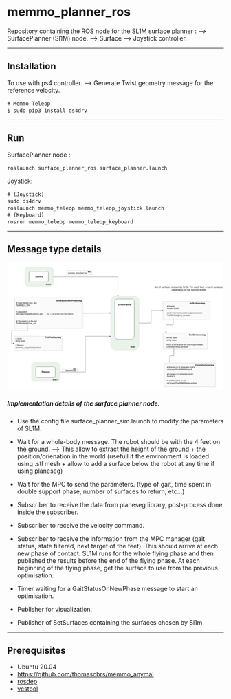 # memmo_planner_ros

Repository containing the ROS node for the SL1M surface planner :
--> SurfacePlanner (Sl1M) node.
--> Surface
--> Joystick controller.


---
## Installation

To use with ps4 controller. --> Generate Twist geometry message for the reference velocity.
```
# Memmo Teleop
$ sudo pip3 install ds4drv
```

---
## Run

SurfacePlanner node :
```
roslaunch surface_planner_ros surface_planner.launch
```

Joystick:
```
# (Joystick)
sudo ds4drv
roslaunch memmo_teleop memmo_teleop_joystick.launch
# (Keyboard)
rosrun memmo_teleop memmo_teleop_keyboard
```

---
## Message type details

![](./doc/message_type_details.png)


##### Implementation details of the surface planner node:

- Use the config file surface_planner_sim.launch to modify the parameters of SL1M.

- Wait for a whole-body message. The robot should be with the 4 feet on the ground. --> This allow to extract the height of the ground + the position/orienation in the world (usefull if the environment is loaded using .stl mesh + allow to add a surface below the robot at any time if using planeseg)

- Wait for the MPC to send the parameters. (type of gait, time spent in double support phase, number of surfaces to return, etc...)

- Subscriber to receive the data from planeseg library, post-process done inside the subscriber.

- Subscriber to receive the velocity command.

- Subscriber to receive the information from the MPC manager (gait status, state filtered, next target of the feet). This should arrive at each new phase of contact. SL1M runs for the whole flying phase and then published the results before the end of the flying phase. At each beginning of the flying phase, get the surface to use from the previous optimisation.

- Timer waiting for a GaitStatusOnNewPhase message to start an optimisation.

- Publisher for visualization.

- Publisher of SetSurfaces containing the surfaces chosen by Sl1m.





---
## Prerequisites
- Ubuntu 20.04
- https://github.com/thomascbrs/memmo_anymal
- [rosdep](http://wiki.ros.org/rosdep)
- [vcstool](http://wiki.ros.org/vcstool)
